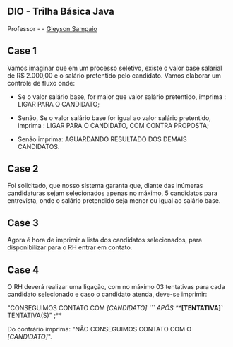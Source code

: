## DIO - Trilha Básica Java
Professor - - [Gleyson Sampaio](https://github.com/glysns)
## Case 1
Vamos imaginar que em um processo seletivo, existe o valor base salarial de R$ 2.000,00 e o salário pretentido pelo candidato. Vamos elaborar um controle de fluxo onde:

* Se o valor salário base, for maior que valor salário pretentido, imprima : LIGAR PARA O CANDIDATO;

* Senão, Se o valor salário base for igual ao valor salário pretentido, imprima : LIGAR PARA O CANDIDATO, COM CONTRA PROPOSTA;

* Senão imprima: AGUARDANDO RESULTADO DOS DEMAIS CANDIDATOS.

## Case 2
Foi solicitado, que nosso sistema garanta que, diante das inúmeras candidaturas sejam selecionados apenas no máximo, 5 candidatos para entrevista, onde o salário pretendido seja menor ou igual ao salário base.
## Case 3
Agora é hora de imprimir a lista dos candidatos selecionados, para disponibilizar para o RH entrar em contato.

## Case 4
O RH deverá realizar uma ligação, com no máximo 03 tentativas para cada candidato selecionado e caso o candidato atenda, deve-se imprimir:

"CONSEGUIMOS CONTATO COM _[CANDIDATO] ``` APÓS **_**[TENTATIVA]`** TENTATIVA(S)" ;**

Do contrário imprima: "NÃO CONSEGUIMOS CONTATO COM O _[CANDIDATO]_".
